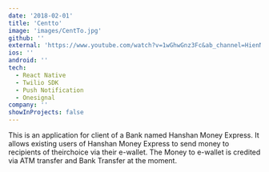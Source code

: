 ```yaml
---
date: '2018-02-01'
title: 'Centto'
image: 'images/CentTo.jpg'
github: ''
external: 'https://www.youtube.com/watch?v=1wGhwGnz3Fc&ab_channel=HienNguyen'
ios: ''
android: ''
tech:
  - React Native
  - Twilio SDK
  - Push Notification
  - Onesignal
company: ''
showInProjects: false
---
```


This is an application for client of a Bank named Hanshan Money Express. It allows existing users of Hanshan Money Express to send money to recipients of theirchoice via their e-wallet. The Money to e-wallet is credited via ATM transfer and Bank Transfer at the moment.

